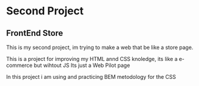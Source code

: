# Second Project
## FrontEnd Store
This is my second project, im trying to make a 
web that be like a store page. 

This is a project for improving my HTML annd CSS knoledge, its like a e-commerce but wihtout JS
Its just a Web Pilot page

In this project i am using and practicing BEM metodology for the CSS